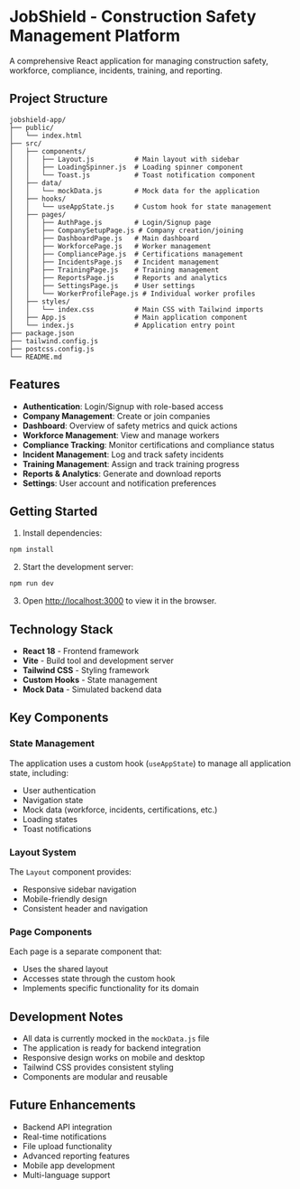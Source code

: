 # JobShield - Construction Safety Management Platform

A comprehensive React application for managing construction safety, workforce, compliance, incidents, training, and reporting.

## Project Structure

```
jobshield-app/
├── public/
│   └── index.html
├── src/
│   ├── components/
│   │   ├── Layout.js          # Main layout with sidebar
│   │   ├── LoadingSpinner.js  # Loading spinner component
│   │   └── Toast.js           # Toast notification component
│   ├── data/
│   │   └── mockData.js        # Mock data for the application
│   ├── hooks/
│   │   └── useAppState.js     # Custom hook for state management
│   ├── pages/
│   │   ├── AuthPage.js        # Login/Signup page
│   │   ├── CompanySetupPage.js # Company creation/joining
│   │   ├── DashboardPage.js   # Main dashboard
│   │   ├── WorkforcePage.js   # Worker management
│   │   ├── CompliancePage.js  # Certifications management
│   │   ├── IncidentsPage.js   # Incident management
│   │   ├── TrainingPage.js    # Training management
│   │   ├── ReportsPage.js     # Reports and analytics
│   │   ├── SettingsPage.js    # User settings
│   │   └── WorkerProfilePage.js # Individual worker profiles
│   ├── styles/
│   │   └── index.css          # Main CSS with Tailwind imports
│   ├── App.js                 # Main application component
│   └── index.js               # Application entry point
├── package.json
├── tailwind.config.js
├── postcss.config.js
└── README.md
```

## Features

- **Authentication**: Login/Signup with role-based access
- **Company Management**: Create or join companies
- **Dashboard**: Overview of safety metrics and quick actions
- **Workforce Management**: View and manage workers
- **Compliance Tracking**: Monitor certifications and compliance status
- **Incident Management**: Log and track safety incidents
- **Training Management**: Assign and track training progress
- **Reports & Analytics**: Generate and download reports
- **Settings**: User account and notification preferences

## Getting Started

1. Install dependencies:
```bash
npm install
```

2. Start the development server:
```bash
npm run dev
```

3. Open [http://localhost:3000](http://localhost:3000) to view it in the browser.

## Technology Stack

- **React 18** - Frontend framework
- **Vite** - Build tool and development server
- **Tailwind CSS** - Styling framework
- **Custom Hooks** - State management
- **Mock Data** - Simulated backend data

## Key Components

### State Management
The application uses a custom hook (`useAppState`) to manage all application state, including:
- User authentication
- Navigation state
- Mock data (workforce, incidents, certifications, etc.)
- Loading states
- Toast notifications

### Layout System
The `Layout` component provides:
- Responsive sidebar navigation
- Mobile-friendly design
- Consistent header and navigation

### Page Components
Each page is a separate component that:
- Uses the shared layout
- Accesses state through the custom hook
- Implements specific functionality for its domain

## Development Notes

- All data is currently mocked in the `mockData.js` file
- The application is ready for backend integration
- Responsive design works on mobile and desktop
- Tailwind CSS provides consistent styling
- Components are modular and reusable

## Future Enhancements

- Backend API integration
- Real-time notifications
- File upload functionality
- Advanced reporting features
- Mobile app development
- Multi-language support 